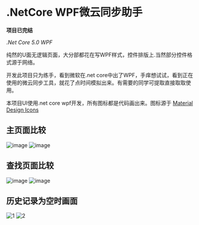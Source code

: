 # .NetCore WPF微云同步助手
__项目已完结__

_.Net Core 5.0 WPF_

纯然的U面无逻辑页面，大分部都花在写WPF样式，控件排版上.当然部分控件格式源于网络。

开发此项目只为练手，看到微软在.net core中出了WPF，手痒想试试，看到正在使用的微云同步工具，就花了点时间模拟出来。有需要的同学可提取直接取取使用。

本项目UI使用.net core wpf开发，所有图标都是代码画出来。图标源于 [Material Design Icons](https://materialdesignicons.com/)

## 主页面比较
![image](https://user-images.githubusercontent.com/20987728/162140742-2f6c0a60-ed45-41dc-ad40-9a0a373ecdf7.png)
![image](https://user-images.githubusercontent.com/20987728/162140495-b8265bf0-6c47-44ff-b904-479257305bed.png)

## 查找页面比较
![image](https://user-images.githubusercontent.com/20987728/162140859-7fc965b2-cb65-49a3-8405-663f466fcc5f.png)
![image](https://user-images.githubusercontent.com/20987728/162140394-07d6d1ea-d058-40a2-84d7-bb096c7addc0.png)

## 历史记录为空时画面
![1](https://user-images.githubusercontent.com/20987728/163338985-6288fa71-a569-451f-82b0-7c1db66d34e3.png)
![2](https://user-images.githubusercontent.com/20987728/163339025-801636de-8149-46b9-885a-fac9886c9bf3.png)
